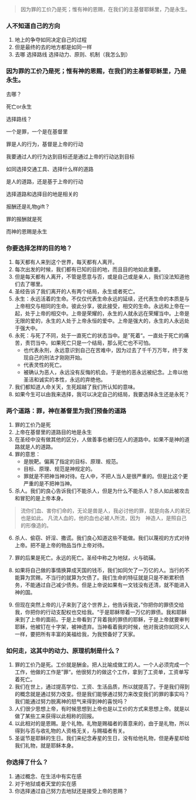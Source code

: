 

> 因为罪的工价乃是死；惟有神的恩赐，在我们的主基督耶稣里，乃是永生。

### 人不知道自己的方向

1. 地上的争夺如同决定自己的过程
2. 但是最终的去的地方都是如同一样
3. 去哪 选择路线 选择动力、原则、机制（我怎么到）

### 因为罪的工价乃是死；惟有神的恩赐，在我们的主基督耶稣里，乃是永生。

去哪？

死亡or永生

选择路线？

一个是罪，一个是在基督里

罪是人的行为，基督是上帝的行动

我要通过人的行为达到目标还是通过上帝的行动达到目标

如同选择交通工具、选择什么样的道路

是人的道路，还是基于上帝的行动

选择道路和选择目的地是相关的



报酬还是礼物gift？

罪的报酬就是死

而神的恩赐是永生



### 你要选择怎样的目的地？

1. 每天都有人来到这个世界，每天都有人离开。
2. 每次出发的时候，我们都有已知的目的地，而且目的地如此重要。
3. 但是每天都有人离开，不管是愿意与否，或是自己或是亲人，我们没法知道他们去了哪里。
4. 圣经告诉了我们离开的人有两个结局，永生或者死亡。
5. 永生：永远活着的生命。不仅仅代表生命永远的延续，还代表生命的本质是与上帝相交与相同的生命。彼此分享，彼此接受，相交的生命。永远和上帝在一起，处于上帝的相交中。上帝是荣耀的，永生的人就永远在荣耀当中。上帝是无限的爱的，永生的人处于上帝永恒的爱中。上帝是强大的，永生的人永远处于强大中。
6. 永死：与死了不同，处于一直死亡的状态当中。是”死着“。一直处于死亡的痛苦，责罚当中。如果死亡只是一个结局，那么死亡也不可怕。
    - 也代表永刑，永远意识到自己在苦难中，因为过去了千千万万年，终于发现自己的刑法才刚刚开始。
    - 代表灵性的死亡。
    - 被确认为恶人，永远没有反悔的机会。于是他的恶永远被纪念。上帝以他圣洁和诚实的本性，永远的弃绝他。
7. 我们都知道人命关天，生死超越了我们所认知的意味。
8. 如果今生可以由我来选择，我可以决定自己的结局，我要选择永生还是永死？

### 两个道路：罪，神在基督里为我们预备的道路

1. 罪的工价乃是死
2. 上帝在基督里的道路目的地是永生
3. 在圣经中没有做其他的区分，人做善事也被归在人的道路中。如果不是神的道路就是人的道路。
4. 罪的意思：
    - 是脱靶。偏离了指定的目标、原理、规范。
    - 目标、原理、规范是神规定的。
    - 罪就是不把神当神对待。在人中，不把人当人是很严重的。但是比这个更严重的是不把神当神。
5. 杀人。我们的良心告诉我们不能杀人，但是为什么不能杀人？杀人如此被攻击和冒犯的是上帝本身。
> 流你们血、害你们命的，无论是兽是人，我必讨他的罪，就是向各人的弟兄也是如此。
> 凡流人血的，他的血也必被人所流，因为　神造人，是照自己的形像造的。

6. 杀人、偷窃、奸淫、撒谎。我们良心知道这些不能做。我们以蔑视的方式对待上帝。把不是上帝的物品当作上帝对待。

7. 罪的后果是死亡。永远的死亡。圣经中称之为地狱，火与硫磺。
8. 如果将自己做的事情换算成天国的钱币，我们如同欠了一万亿的人。当行的不能算为赏赐，不当行的就算为欠债了。我们生命的特征就是只是不断累积债务，不能通过自己减少债务。但是上帝说如果有一文钱没有还清，就不能进入神的国。
9. 但现在突然上帝的儿子来到了这个世界上，他告诉我说，”你把你的罪债交给我，你把你的行动支配权也交给我。“于是耶稣带着一万亿的罪债。我和耶稣来到了上帝的面前。于是上帝看到了背着我的罪债的耶稣，于是上帝就要审判耶稣，他被钉在十字架，被神遗弃。当神看着我的时候，他对我说你如同义人一样，要把所有丰富的美福给我，为我预备好了天家。

### 如何走，这其中的动力、原理机制是什么？

1. 罪的工价乃是死。工价就是酬金。把人比喻成做工的人。一个人必须完成一个工作，他做的工作是”罪“。他很努力的做这个工作，拿到了工资单，工资单写着死亡。
2. 我们在世上，通过提高学位、工资、生活品质，所以就提高了。于是我们得到的概念就是通过努力改变。但是我们能够通过努力来改变我们的罪的事实吗？我们能通过努力脱离神的怒气来得到神的喜悦吗？
3. 人们很少思想上帝，有时候思想到上帝也是以工价的方式来思想上帝。就是以做了某些工来获得以此相称的回报。
4. 以此相对的是恩赐。是个礼物。礼物是赐福者的善意来的，由于是礼物，所以得到与否与收礼物的人资格无关，与赐福者有关。
5. 圣诞节是耶稣的生日。我们来纪念寿星的生日，没有给他礼物，但是寿星却给我们礼物，就是耶稣本身。

### 你选择了什么？

1. 通过概念、在生活中有实在感
2. 对于地狱或者天堂的实在感
3. 你选择通过自己努力去地狱还是接受上帝的恩赐？